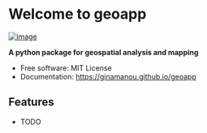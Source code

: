 # Welcome to geoapp


[![image](https://img.shields.io/pypi/v/geoapp.svg)](https://pypi.python.org/pypi/geoapp)


**A python package for geospatial analysis and mapping**


-   Free software: MIT License
-   Documentation: <https://ginamanou.github.io/geoapp>
    

## Features

-   TODO
